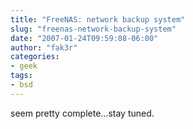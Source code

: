 ```yaml
---
title: "FreeNAS: network backup system"
slug: "freenas-network-backup-system"
date: "2007-01-24T09:59:08-06:00"
author: "fak3r"
categories:
- geek
tags:
- bsd
---
```


 seem pretty complete...stay tuned.

